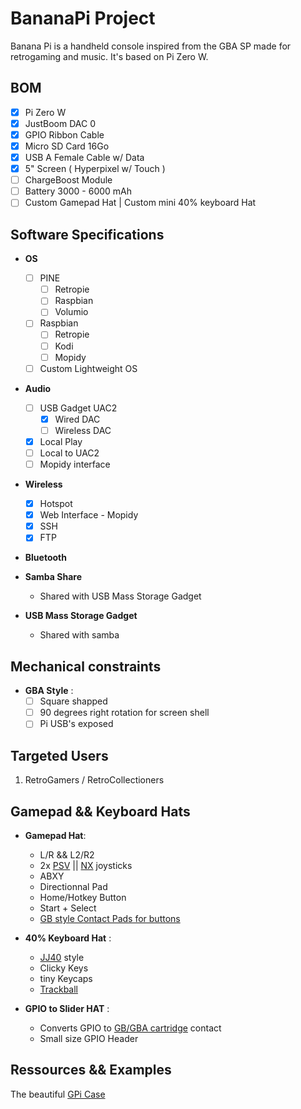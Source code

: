 # BananaPi Project

Banana Pi is a handheld console inspired from the GBA SP made for retrogaming and music.
It's based on Pi Zero W.

## BOM

- [X] Pi Zero W
- [X] JustBoom DAC 0
- [X] GPIO Ribbon Cable
- [X] Micro SD Card 16Go
- [X] USB A Female Cable w/ Data
- [X] 5" Screen ( Hyperpixel w/ Touch )
- [ ] ChargeBoost Module
- [ ] Battery 3000 - 6000 mAh
- [ ] Custom Gamepad Hat | Custom mini 40% keyboard Hat

## Software Specifications

- **OS**
  - [ ] PINE
    - [ ] Retropie
    - [ ] Raspbian
    - [ ] Volumio 
  - [ ] Raspbian
    - [ ] Retropie
    - [ ] Kodi
    - [ ] Mopidy
  - [ ] Custom Lightweight OS

- **Audio**
  - [ ] USB Gadget UAC2 
    - [X] Wired DAC
    - [ ] Wireless DAC
  - [X] Local Play
  - [ ] Local to UAC2
  - [ ] Mopidy interface
  
- **Wireless**
  - [X] Hotspot
  - [X] Web Interface - Mopidy
  - [X] SSH
  - [X] FTP
  
- **Bluetooth**

- **Samba Share**
  - Shared with USB Mass Storage Gadget

- **USB Mass Storage Gadget**
  - Shared with samba

## Mechanical constraints

- **GBA Style** :
  - [ ] Square shapped
  - [ ] 90 degrees right rotation for screen shell
  - [ ] Pi USB's exposed
  
## Targeted Users

1. RetroGamers / RetroCollectioners

## Gamepad && Keyboard Hats

- **Gamepad Hat**:
  - L/R && L2/R2
  - 2x [PSV](https://www.google.com/search?q=psvita&client=firefox-b-d&source=lnms&tbm=isch&sa=X&ved=2ahUKEwibkIe1qJDmAhUV7eAKHYHeBYIQ_AUoAXoECA0QAw&biw=1152&bih=583#imgrc=qcwpmz4VsPEPsM:) || [NX](https://www.google.com/search?client=firefox-b-d&biw=1152&bih=583&tbm=isch&sa=1&ei=CofhXarcOtacjLsPy5yWyAc&q=switch&oq=switch&gs_l=img.3..0i67j0l9.42949.43777..44003...1.0..0.134.914.4j5......0....1..gws-wiz-img.......0i10j0i10i67.Bxsf9hU1wf0&ved=0ahUKEwiqidy2qJDmAhVWDmMBHUuOBXkQ4dUDCAY&uact=5) joysticks
  - ABXY
  - Directionnal Pad
  - Home/Hotkey Button
  - Start + Select
  - [GB style Contact Pads for buttons](https://www.aliexpress.com/item/32993474020.html)

- **40% Keyboard Hat** :
  - [JJ40](https://kprepublic.com/collections/daisy-40) style
  - Clicky Keys
  - tiny Keycaps
  - [Trackball](https://shop.pimoroni.com/products/trackball-breakout)
 
- **GPIO to Slider HAT** :
  - Converts GPIO to [GB/GBA cartridge](https://gekkio.fi/images/gameboy-boards/DMG-TRA-1.DMG-TR-SCN-1.jpg) contact
  - Small size GPIO Header
 
## Ressources && Examples

The beautiful [GPi Case](http://retroflag.com/GPi-CASE.html)
